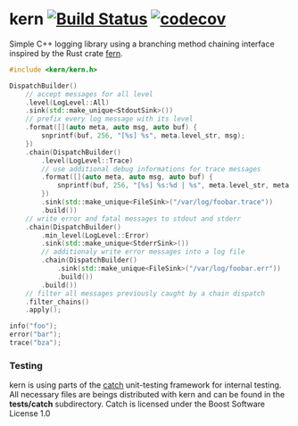 kern [![Build Status](https://travis-ci.org/tsurai/kern.svg?branch=master)](https://travis-ci.org/tsurai/kern) [![codecov](https://codecov.io/gh/tsurai/kern/branch/master/graph/badge.svg)](https://codecov.io/gh/tsurai/kern)
===
Simple C++ logging library using a branching method chaining interface inspired by the Rust crate [fern].

```c++
#include <kern/kern.h>

DispatchBuilder()
    // accept messages for all level
    .level(LogLevel::All)
    .sink(std::make_unique<StdoutSink>())
    // prefix every log message with its level
    .format([](auto meta, auto msg, auto buf) {
        snprintf(buf, 256, "[%s] %s", meta.level_str, msg);
    })
    .chain(DispatchBuilder()
        .level(LogLevel::Trace)
        // use additional debug informations for trace messages
        .format([](auto meta, auto msg, auto buf) {
            snprintf(buf, 256, "[%s] %s:%d | %s", meta.level_str, meta.function, meta.line, msg);
        })
        .sink(std::make_unique<FileSink>("/var/log/foobar.trace"))
        .build())
    // write error and fatal messages to stdout and stderr
    .chain(DispatchBuilder()
        .min_level(LogLevel::Error)
        .sink(std::make_unique<StderrSink>())
        // additionaly write error messages into a log file
        .chain(DispatchBuilder()
            .sink(std::make_unique<FileSink>("/var/log/foobar.err"))
            .build())
        .build())
    // filter all messages previously caught by a chain dispatch
    .filter_chains()
    .apply();

info("foo");
error("bar");
trace("bza");
```

### Testing

kern is using parts of the [catch] unit-testing framework for internal testing. All necessary files are beings
distributed with kern and can be found in the **tests/catch** subdirectory. Catch is licensed under the Boost
Software License 1.0

[fern]: https://github.com/daboross/fern
[catch]: https://github.com/catchorg/Catch2

